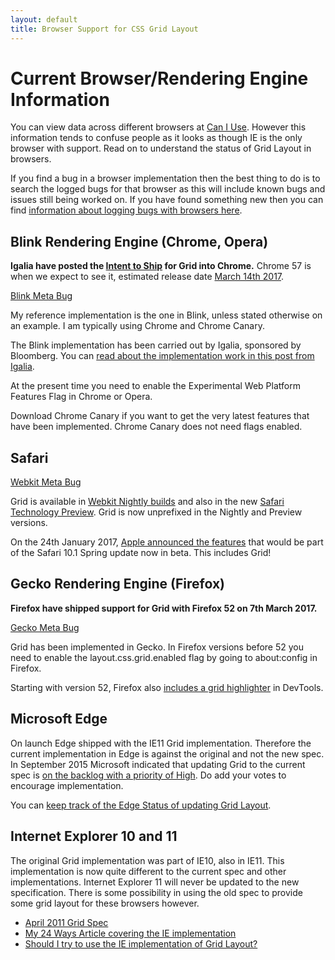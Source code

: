 ```yaml
---
layout: default
title: Browser Support for CSS Grid Layout
---
```


# Current Browser/Rendering Engine Information

You can view data across different browsers at [Can I Use](http://caniuse.com/#feat=css-grid). However this information tends to confuse people as it looks as though IE is the only browser with support. Read on to understand the status of Grid Layout in browsers.

If you find a bug in a browser implementation then the best thing to do is to search the logged bugs for that browser as this will include known bugs and issues still being worked on. If you have found something new then you can find [information about logging bugs with browsers here](http://testthewebforward.org/docs/bugs.html).

## Blink Rendering Engine (Chrome, Opera)

**Igalia have posted the [Intent to Ship](https://groups.google.com/a/chromium.org/forum/#!topic/blink-dev/hBx1ffTS9CQ) for Grid into Chrome.** Chrome 57 is when we expect to see it, estimated release date [March 14th 2017](https://www.chromium.org/developers/calendar).

[Blink Meta Bug](https://code.google.com/p/chromium/issues/detail?id=79180)

My reference implementation is the one in Blink, unless stated otherwise on an example. I am typically using Chrome and Chrome Canary.

The Blink implementation has been carried out by Igalia, sponsored by Bloomberg. You can [read about the implementation work in this post from Igalia](http://blogs.igalia.com/mrego/2015/01/08/css-grid-layout-2014-recap-implementation-status/).

At the present time you need to enable the Experimental Web Platform Features Flag in Chrome or Opera.

Download Chrome Canary if you want to get the very latest features that have been implemented. Chrome Canary does not need flags enabled.

## Safari

[Webkit Meta Bug](https://bugs.webkit.org/show_bug.cgi?id=60731)

Grid is available in [Webkit Nightly builds](http://nightly.webkit.org/) and also in the new [Safari Technology Preview](https://developer.apple.com/safari/technology-preview/release-notes/). Grid is now unprefixed in the Nightly and Preview versions.

On the 24th January 2017, [Apple announced the features](https://developer.apple.com/library/prerelease/content/releasenotes/General/WhatsNewInSafari/Articles/Safari_10_1.html) that would be part of the Safari 10.1 Spring update now in beta. This includes Grid!

## Gecko Rendering Engine (Firefox)

**Firefox have shipped support for Grid with Firefox 52 on 7th March 2017.**

[Gecko Meta Bug](https://bugzilla.mozilla.org/show_bug.cgi?id=616605)

Grid has been implemented in Gecko. In Firefox versions before 52 you need to enable the layout.css.grid.enabled flag by going to about:config in Firefox. 

Starting with version 52, Firefox also [includes a grid highlighter](https://hacks.mozilla.org/2016/12/css-grid-and-grid-highlighter-now-in-firefox-developer-edition/) in DevTools.

## Microsoft Edge

On launch Edge shipped with the IE11 Grid implementation. Therefore the current implementation in Edge is against the original and not the new spec. In September 2015 Microsoft indicated that updating Grid to the current spec is [on the backlog with a priority of High](https://wpdev.uservoice.com/forums/257854-microsoft-edge-developer/suggestions/6514853-update-css-grid). Do add your votes to encourage implementation.

You can [keep track of the Edge Status of updating Grid Layout](https://developer.microsoft.com/en-us/microsoft-edge/platform/status/gridupdate/?q=grid%20update).

## Internet Explorer 10 and 11

The original Grid implementation was part of IE10, also in IE11. This implementation is now quite different to the current spec and other implementations. Internet Explorer 11 will never be updated to the new specification. There is some possibility in using the old spec to provide some grid layout for these browsers however.

- [April 2011 Grid Spec](http://www.w3.org/TR/2011/WD-css3-grid-layout-20110407/)
- [My 24 Ways Article covering the IE implementation](http://24ways.org/2012/css3-grid-layout/)
- [Should I try to use the IE implementation of Grid Layout?](https://rachelandrew.co.uk/archives/2016/11/26/should-i-try-to-use-the-ie-implementation-of-css-grid-layout/)
